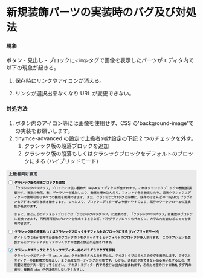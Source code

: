 # 新規装飾パーツの実装時のバグ及び対処法

#### 現象

ボタン・見出し・ブロックに`<img>`タグで画像を表示したパーツがエディタ内で以下の現象が起きる。

1. 保存時にリンクやアイコンが消える。

2. リンクが選択出来なくなり URL が変更できない。

#### 対処方法

1. ボタン内のアイコン等には画像を使用せず、CSS の'background-image'での実装をお願いします。
2. tinymce-advanced の設定で上級者向け設定の下記 2 つのチェックを外す。
   1. クラシック版の段落ブロックを追加
   2. クラシック版の段落もしくはクラシックブロックをデフォルトのブロックにする (ハイブリッドモード)
   
![tinyMce Advanced setting](https://raw.githubusercontent.com/SakiTsukada-Bokuravo/WordPress-sharing-sheet/images/wp-tinymce-advance-setting.png)
